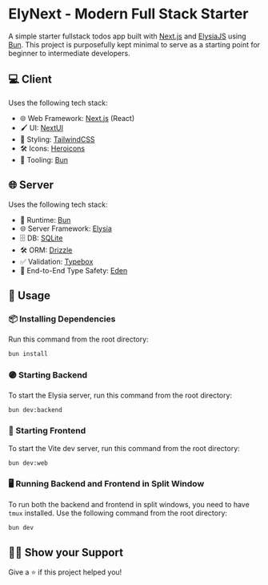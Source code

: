 # ElyNext - Modern Full Stack Starter

A simple starter fullstack todos app built with [Next.js](https://nextjs.org/) and [ElysiaJS](https://elysiajs.com/) using [Bun](https://bun.sh/). This project is purposefully kept minimal to serve as a starting point for beginner to intermediate developers.

## 💻 Client

Uses the following tech stack:

- 🌐 Web Framework: [Next.js](https://nextjs.org/) (React)
- 🖌️ UI: [NextUI](https://nextui.org/)
- 🎨 Styling: [TailwindCSS](https://tailwindcss.com/)
- 🛠️ Icons: [Heroicons](https://heroicons.com/)
- 🔧 Tooling: [Bun](https://bun.sh/)

## 🌐 Server

Uses the following tech stack:

- 🏃 Runtime: [Bun](https://bun.sh/)
- 🌐 Server Framework: [Elysia](https://elysiajs.com/)
- 🗄️ DB: [SQLite](https://www.sqlite.org/)
- 🛠️ ORM: [Drizzle](https://github.com/drizzle-team/drizzle-orm)
- ✅ Validation: [Typebox](https://github.com/sinclairzx81/typebox)
- 🔄 End-to-End Type Safety: [Eden](https://github.com/eden-js/eden)

## 🚀 Usage

### 📦 Installing Dependencies

Run this command from the root directory:

```sh
bun install
```

### 🟣 Starting Backend

To start the Elysia server, run this command from the root directory:

```sh
bun dev:backend
```

### 🔵 Starting Frontend

To start the Vite dev server, run this command from the root directory:

```sh
bun dev:web
```

### 🖥 Running Backend and Frontend in Split Window

To run both the backend and frontend in split windows, you need to have `tmux` installed. Use the following command from the root directory:

```sh
bun dev
```

## 👨‍💻 Show your Support

Give a ⭐️ if this project helped you!

